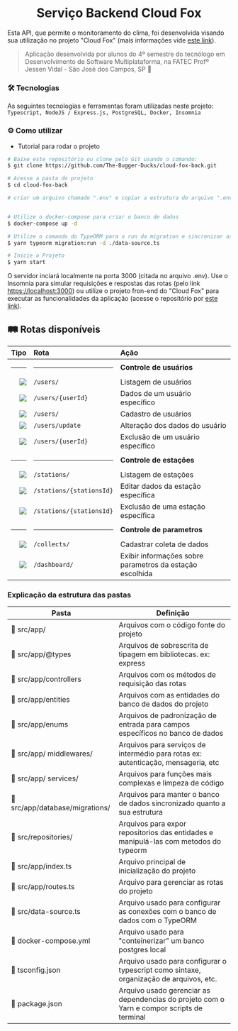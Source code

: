 <h1 align="center"> 
  Serviço Backend Cloud Fox
</h1>

Esta API, que permite o monitoramento do clima, foi desenvolvida visando sua utilização no projeto "Cloud Fox" (mais informações vide [este link](https://github.com/The-Bugger-Ducks/documentation)).

> Aplicação desenvolvida por alunos do 4º semestre do tecnólogo em Desenvolvimento de Software Multiplataforma, na FATEC Profº Jessen Vidal - São José dos Campos, SP :rocket:

### :hammer_and_wrench: Tecnologias

As seguintes tecnologias e ferramentas foram utilizadas neste projeto: `Typescript, NodeJS / Express.js, PostgreSQL, Docker, Insomnia`

### :gear: Como utilizar

<!-- Para consumir esta API, é preciso seguir o passo a passo abaixo ou utilizar a URL do serviço em nuvem (através deste link: [https://help-duck-tickets.herokuapp.com/tickets/](https://help-duck-tickets.herokuapp.com/tickets/)). -->

- Tutorial para rodar o projeto

```bash
# Baixe este repositório ou clone pelo Git usando o comando:
$ git clone https://github.com/The-Bugger-Ducks/cloud-fox-back.git

# Acesse a pasta do projeto
$ cd cloud-fox-back

# criar um arquivo chamado ".env" e copiar a estrutura do arquivo ".env.example" e colocar seus respectivos dados


# Utilize o docker-compose para criar o banco de dados
$ docker-compose up -d

# Utilize o comando do TypeORM para o run da migration e sincronizar as entidades
$ yarn typeorm migration:run -d ./data-source.ts

# Inicie o Projeto
$ yarn start
```

O servidor inciará localmente na porta 3000 (citada no arquivo .env). Use o Insomnia para simular requisições e respostas das rotas (pelo link [https://localhost:3000](https://localhost:3000)) ou utilize o projeto fron-end do "Cloud Fox" para executar as funcionalidades da aplicação (acesse o repositório por [este link](https://github.com/The-Bugger-Ducks/fox-front)).

<!-- ![image](https://user-images.githubusercontent.com/55204419/186800014-710b4a64-28ec-4d5d-b87c-16d699dc1bb3.png) -->

## :railway_track: Rotas disponíveis
<div align="center">
  
|                                                                    Tipo | Rota                                 | Ação                            |
| ----------------------------------------------------------------------: | :----------------------------------- | :------------------------------ |
|   <hr>                                                                  | <hr>                                 | **Controle de usuários**        |
|    [![](https://img.shields.io/badge/GET-2E8B57?style=for-the-badge)]() | `/users/`                          | Listagem de usuários            |
|    [![](https://img.shields.io/badge/GET-2E8B57?style=for-the-badge)]() | `/users/{userId}`                  | Dados de um usuário específico  |
|   [![](https://img.shields.io/badge/POST-4682B4?style=for-the-badge)]() | `/users/`                          | Cadastro de usuários            |
|    [![](https://img.shields.io/badge/PUT-9370DB?style=for-the-badge)]() | `/users/update`                    | Alteração dos dados do usuário  |
| [![](https://img.shields.io/badge/DELETE-CD853F?style=for-the-badge)]() | `/users/{userId}`                  | Exclusão de um usuário específico|
|   <hr>                                                                  | <hr>                               | **Controle de estações**        |
|    [![](https://img.shields.io/badge/GET-2E8B57?style=for-the-badge)]() | `/stations/`                       | Listagem de estações            |
|    [![](https://img.shields.io/badge/PUT-9370DB?style=for-the-badge)]() | `/stations/{stationsId}`           | Editar dados da estação específica |
| [![](https://img.shields.io/badge/DELETE-CD853F?style=for-the-badge)]() | `/stations/{stationsId}`           | Exclusão de uma estação específica |
|   <hr>                                                                  | <hr>                               | **Controle de parametros**        |
|   [![](https://img.shields.io/badge/POST-4682B4?style=for-the-badge)]() | `/collects/`                       | Cadastrar coleta de dados       |
|    [![](https://img.shields.io/badge/PUT-9370DB?style=for-the-badge)]() | `/dashboard/` | Exibir informações sobre parametros da estação escolhida |


</div>

### Explicação da estrutura das pastas

| Pasta                                                       | Definição                                                                       |
| ----------------------------------------------------------- | ------------------------------------------------------------------------------- |
| :open_file_folder: src/app/                                     | Arquivos com o código fonte do projeto                                             |
| :open_file_folder: src/app/@types                               | Arquivos de sobrescrita de tipagem em bibliotecas. ex: express                     |
| :open_file_folder: src/app/controllers                          | Arquivos com os métodos de requisição das rotas                                    |
| :open_file_folder: src/app/entities                             | Arquivos com as entidades do banco de dados do projeto                             |
| :open_file_folder: src/app/enums                                | Arquivos de padronização de entrada para campos específicos no banco de dados      |
| :open_file_folder: src/app/ middlewares/                        | Arquivos para serviços de intermédio para rotas ex: autenticação, mensageria, etc  |
| :open_file_folder: src/app/ services/                           | Arquivos para funções mais complexas e limpeza de código                           |
| :open_file_folder: src/app/database/migrations/                 | Arquivos para manter o banco de dados sincronizado quanto a sua estrutura          |
| :open_file_folder: src/repositories/                            | Arquivos para expor repositorios das entidades e manipulá-las com metodos do typeorm |
| :page_facing_up: src/app/index.ts                               | Arquivo principal de inicialização do projeto                                      |
| :page_facing_up: src/app/routes.ts                              | Arquivo para gerenciar as rotas do projeto                                         |
| :page_facing_up: src/data-source.ts                             | Arquivo usado para configurar as conexões com o banco de dados com o TypeORM           |
| :page_facing_up: docker-compose.yml                         | Arquivo usado para "conteinerizar" um banco postgres local                             |
| :page_facing_up: tsconfig.json                        | Arquivo usado para configurar o typescript como sintaxe, organização de arquivos, etc.       |
| :page_facing_up: package.json                           | Arquivo usado gerenciar as dependencias do projeto com o Yarn e compor scripts de terminal |

